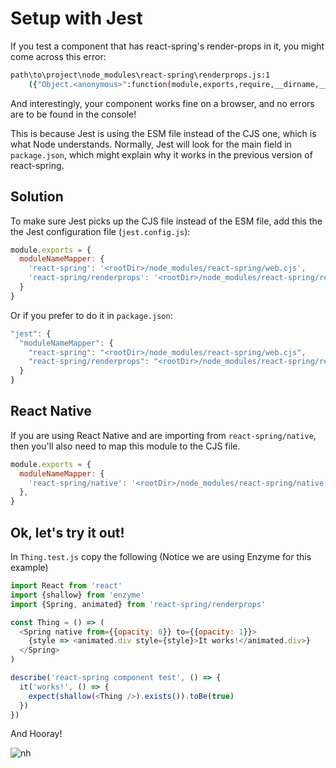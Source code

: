 # Setup with Jest

If you test a component that has react-spring's render-props in it, you might come across this error:

```bash
path\to\project\node_modules\react-spring\renderprops.js:1
    ({"Object.<anonymous>":function(module,exports,require,__dirname,__filename,global,jest){import _objectWithoutPropertiesLoose from '@babel/runtime/helpers/esm/objectWithoutPropertiesLoose';
```

And interestingly, your component works fine on a browser, and no errors are to be found in the console!

This is because Jest is using the ESM file instead of the CJS one, which is what Node understands. Normally, Jest will look for the main field in `package.json`, which might explain why it works in the previous version of react-spring.

## Solution

To make sure Jest picks up the CJS file instead of the ESM file, add this the the Jest configuration file (`jest.config.js`):

```js
module.exports = {
  moduleNameMapper: {
    'react-spring': '<rootDir>/node_modules/react-spring/web.cjs',
    'react-spring/renderprops': '<rootDir>/node_modules/react-spring/renderprops.cjs'
  }
}
```

Or if you prefer to do it in `package.json`:

```js
"jest": {
  "moduleNameMapper": {
    "react-spring": "<rootDir>/node_modules/react-spring/web.cjs",
    "react-spring/renderprops": "<rootDir>/node_modules/react-spring/renderprops.cjs"
  }
}
```

## React Native

If you are using React Native and are importing from `react-spring/native`, then you'll also need to map this module to the CJS file.

```js
module.exports = {
  moduleNameMapper: {
    'react-spring/native': '<rootDir>/node_modules/react-spring/native.cjs',
  },
}
```

## Ok, let's try it out!

In `Thing.test.js` copy the following (Notice we are using Enzyme for this example)

```js
import React from 'react'
import {shallow} from 'enzyme'
import {Spring, animated} from 'react-spring/renderprops'

const Thing = () => (
  <Spring native from={{opacity: 0}} to={{opacity: 1}}>
    {style => <animated.div style={style}>It works!</animated.div>}
  </Spring>
)

describe('react-spring component test', () => {
  it('works!', () => {
    expect(shallow(<Thing />).exists()).toBe(true)
  })
})
```

And Hooray!

![nh](https://user-images.githubusercontent.com/43169879/53028522-f005e880-345e-11e9-9b91-c9d6610c146e.png)
